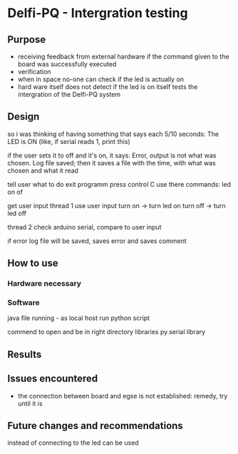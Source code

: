# Delfi-PQ - Intergration testing

## Purpose

- receiving feedback from external hardware if the command given to the board was successfully executed
- verification
- when in space no-one can check if the led is actually on
- hard ware itself does not detect if the led is on itself
tests the intergration of the Delfi-PQ system

## Design

so i was thinking of having something that says each 5/10 seconds: The LED is ON (like, if serial reads 1, print this)

if the user sets it to off and it's on, it says: Error, output is not what was chosen. Log file saved; then it saves a file with the time, with what was chosen and what it read



tell user what to do
exit programm press control C
use there commands: led on of

get user input
thread 1
use user input
turn on -> turn led on
turn off -> turn led off


thread 2
check arduino serial,
compare to user input


if error
log file will be saved, saves error
and saves comment


## How to use

### Hardware necessary
### Software

java file running - as local host
run python script

commend  to open and be in right directory 
libraries
py.serial library 


## Results

## Issues encountered

- the connection between board and egse is not established: remedy, try until it is


## Future changes and recommendations
instead of connecting to the led can be used 

